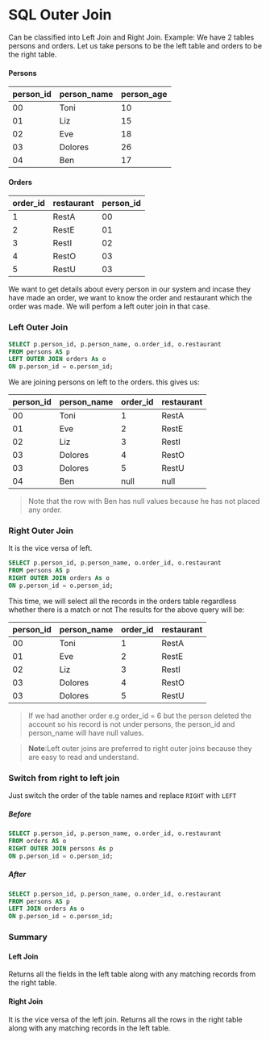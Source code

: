 # SQL Outer Join

Can be classified into Left Join and Right Join.
Example: We have 2 tables persons and orders. Let us take persons to be the left table and orders to be the right table.

#### Persons

| person_id | person_name | person_age |
| --------- | ----------- | ---------- |
| 00        | Toni        | 10         |
| 01        | Liz         | 15         |
| 02        | Eve         | 18         |
| 03        | Dolores     | 26         |
| 04        | Ben         | 17         |

#### Orders

| order_id | restaurant | person_id |
| -------- | ---------- | --------- |
| 1        | RestA      | 00        |
| 2        | RestE      | 01        |
| 3        | RestI      | 02        |
| 4        | RestO      | 03        |
| 5        | RestU      | 03        |

We want to get details about every person in our system and incase they have made an order, we want to know the order and restaurant which the order was made.
We will perfom a left outer join in that case.

### Left Outer Join

```sql
SELECT p.person_id, p.person_name, o.order_id, o.restaurant
FROM persons AS p
LEFT OUTER JOIN orders As o
ON p.person_id = o.person_id;
```

We are joining persons on left to the orders. this gives us:

| person_id | person_name | order_id | restaurant |
| --------- | ----------- | -------- | ---------- |
| 00        | Toni        | 1        | RestA      |
| 01        | Eve         | 2        | RestE      |
| 02        | Liz         | 3        | RestI      |
| 03        | Dolores     | 4        | RestO      |
| 03        | Dolores     | 5        | RestU      |
| 04        | Ben         | null     | null       |

> Note that the row with Ben has null values because he has not placed any order.

### Right Outer Join

It is the vice versa of left.

```sql
SELECT p.person_id, p.person_name, o.order_id, o.restaurant
FROM persons AS p
RIGHT OUTER JOIN orders As o
ON p.person_id = o.person_id;
```

This time, we will select all the records in the orders table regardless whether there is a match or not
The results for the above query will be:

| person_id | person_name | order_id | restaurant |
| --------- | ----------- | -------- | ---------- |
| 00        | Toni        | 1        | RestA      |
| 01        | Eve         | 2        | RestE      |
| 02        | Liz         | 3        | RestI      |
| 03        | Dolores     | 4        | RestO      |
| 03        | Dolores     | 5        | RestU      |

> If we had another order e.g order_id = 6 but the person deleted the account so his record is not under persons, the person_id and person_name will have null values.

> **Note**:Left outer joins are preferred to right outer joins because they are easy to read and understand.

### Switch from right to left join

Just switch the order of the table names and replace `RIGHT` with `LEFT`

##### Before

```sql
SELECT p.person_id, p.person_name, o.order_id, o.restaurant
FROM orders AS o
RIGHT OUTER JOIN persons As p
ON p.person_id = o.person_id;
```

##### After

```sql
SELECT p.person_id, p.person_name, o.order_id, o.restaurant
FROM persons AS p
LEFT JOIN orders As o
ON p.person_id = o.person_id;
```

### Summary

#### Left Join

Returns all the fields in the left table along with any matching records from the right table.

#### Right Join

It is the vice versa of the left join. Returns all the rows in the right table along with any matching records in the left table.
